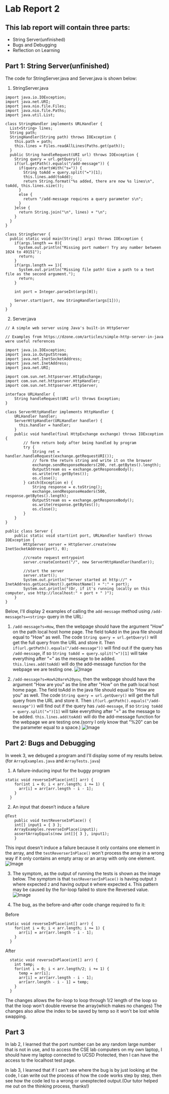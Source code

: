 # Lab Report 2
## This lab report will contain three parts:
* String Server(unfinished)
* Bugs and Debugging
* Reflection on Learning

## Part 1: String Server(unfinished)
The code for StringServer.java and Server.java is shown below:
1. StringServer.java
```
import java.io.IOException;
import java.net.URI;
import java.nio.file.Files;
import java.nio.file.Paths;
import java.util.List;

class StringHandler implements URLHandler {
  List<String> lines;
  String path;
  StringHandler(String path) throws IOException {
    this.path = path;
    this.lines = Files.readAllLines(Paths.get(path));
  }
  public String handleRequest(URI url) throws IOException {
    String query = url.getQuery();
    if(url.getPath().equals("/add-message")) {
      if(query.startsWith("s=")) {
        String toAdd = query.split("=")[1];
        this.lines.add(toAdd);
        return String.format("%s added, there are now %s lines\n", toAdd, this.lines.size());
      }
      else {
        return "/add-message requires a query parameter s\n";
      }
    }else {
      return String.join("\n", lines) + "\n";
    }
  }
}

class StringServer {
  public static void main(String[] args) throws IOException {
    if(args.length == 0){
      System.out.println("Missing port number! Try any number between 1024 to 49151");
      return;
    }
    if(args.length == 1){
      System.out.println("Missing file path! Give a path to a text file as the second argument.");
      return;
    }

    int port = Integer.parseInt(args[0]);

    Server.start(port, new StringHandler(args[1]));
  }
}
```

2. Server.java
```
// A simple web server using Java's built-in HttpServer

// Examples from https://dzone.com/articles/simple-http-server-in-java were useful references

import java.io.IOException;
import java.io.OutputStream;
import java.net.InetSocketAddress;
import java.net.InetAddress;
import java.net.URI;

import com.sun.net.httpserver.HttpExchange;
import com.sun.net.httpserver.HttpHandler;
import com.sun.net.httpserver.HttpServer;

interface URLHandler {
    String handleRequest(URI url) throws Exception;
}

class ServerHttpHandler implements HttpHandler {
    URLHandler handler;
    ServerHttpHandler(URLHandler handler) {
      this.handler = handler;
    }
    public void handle(final HttpExchange exchange) throws IOException {
        // form return body after being handled by program
        try {
            String ret = handler.handleRequest(exchange.getRequestURI());
            // form the return string and write it on the browser
            exchange.sendResponseHeaders(200, ret.getBytes().length);
            OutputStream os = exchange.getResponseBody();
            os.write(ret.getBytes());
            os.close();
        } catch(Exception e) {
            String response = e.toString();
            exchange.sendResponseHeaders(500, response.getBytes().length);
            OutputStream os = exchange.getResponseBody();
            os.write(response.getBytes());
            os.close();
        }
    }
}

public class Server {
    public static void start(int port, URLHandler handler) throws IOException {
        HttpServer server = HttpServer.create(new InetSocketAddress(port), 0);

        //create request entrypoint
        server.createContext("/", new ServerHttpHandler(handler));

        //start the server
        server.start();
        System.out.println("Server started at http://" + InetAddress.getLocalHost().getHostName() + ":" + port);
        System.out.println("(Or, if it's running locally on this computer, use http://localhost:" + port + " )");
    }
}
```

Below, I'll display 2 examples of calling the `add-message` method using `/add-message?s=<string>` query in the URL:
1. `/add-message?s=How`, then the webpage should have the argument "How" on the path local host home page. The field toAdd in the java file should equal to "How" as well. The code `String query = url.getQuery()` will get the full query from the URL and store it. Then `if(url.getPath().equals("/add-message"))` will find out if the query has `/add-message`, if so `String toAdd = query.split("=")[1]` will take everything after "=" as the message to be added. `this.lines.add(toAdd)` will do the add-message function for the webpage we are testing one.
![Image](how.png)

2. `/add-message?s=How%20are%20you`, then the webpage should have the argument "How are you" as the line after "How" on the path local host home page. The field toAdd in the java file should equal to "How are you" as well. The code `String query = url.getQuery()` will get the full query from the URL and store it. Then `if(url.getPath().equals("/add-message"))` will find out if the query has `/add-message`, if so `String toAdd = query.split("=")[1]` will take everything after "=" as the message to be added. `this.lines.add(toAdd)` will do the add-message function for the webpage we are testing one.(sorry I only know that "%20" can be the parameter equal to a space.)
![Image](howAreYou.png)

## Part 2: Bugs and Debugging
In week 3, we debuged a program and I'll display some of my results below.(for `ArrayExamples.java` and `ArrayTests.java`)
1. A failure-inducing input for the buggy program
```
static void reverseInPlace(int[] arr) {
    for(int i = 0; i < arr.length; i += 1) {
      arr[i] = arr[arr.length - i - 1];
    }
  }
```
2. An input that doesn’t induce a failure
```
@Test 
	public void testReverseInPlace() {
    int[] input1 = { 3 };
    ArrayExamples.reverseInPlace(input1);
    assertArrayEquals(new int[]{ 3 }, input1);
	}
```
This input doesn't induce a failure because it only contains one element in the array, and the `testReverserInPlace()` won't process the array in a wrong way if it only contains an empty array or an array with only one element.
![Image](db2.png)

3. The symptom, as the output of running the tests is shown as the image below. The symptom is that `testReverserInPlace()` is having output `3` where expected `2` and having output `0` where expected `4`. This pattern may be caused by the for-loop failed to store the Reversed value.
![Image](db1.png)

4. The bug, as the before-and-after code change required to fix it:

Before
```
static void reverseInPlace(int[] arr) {
    for(int i = 0; i < arr.length; i += 1) {
      arr[i] = arr[arr.length - i - 1];
    }
  }
```
After
```
  static void reverseInPlace(int[] arr) {
    int temp;
    for(int i = 0; i < arr.length/2; i += 1) {
      temp = arr[i];
      arr[i] = arr[arr.length - i - 1];
      arr[arr.length - i - 1] = temp;
    }
  }
```
The changes allows the for-loop to loop through 1/2 length of the loop so that the loop won't double reverse the array(which makes no changes)
The changes also allow the index to be saved by temp so it won't be lost while swapping.

## Part 3
In lab 2, I learned that the port number can be any random large number that is not in use, and to access the CSE lab computers on my own laptop, I should have my laptop connected to UCSD Protected, then I can have the access to the localhost test page.

In lab 3, I learned that if I can't see where the bug is by just looking at the code, I can write out the process of how the code works step by step, then see how the code led to a wrong or unexptected output.(Our tutor helped me out on the thinking process, thanks!)
